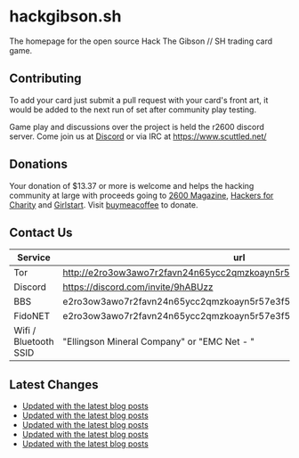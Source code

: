 # hackgibson.sh
The homepage for the open source Hack The Gibson // SH trading card game.


## Contributing

To add your card just submit a pull request with your card's front art, it would be added to the next run of set after community play testing.

Game play and discussions over the project is held the r2600 discord server. Come join us at [Discord](https://discord.com/invite/9hABUzz) or via IRC at https://www.scuttled.net/


## Donations

Your donation of $13.37 or more is welcome and helps the hacking community at large with proceeds going to [2600 Magazine](https://2600.com/), [Hackers for Charity](https://hackersforcharity.org) and [Girlstart](https://girlstart.org).  Visit [buymeacoffee](https://www.buymeacoffee.com/hackgibson.sh) to donate.


## Contact Us

Service | url
-|-
Tor | http://e2ro3ow3awo7r2favn24n65ycc2qmzkoayn5r57e3f56nvjwdcgg32ad.onion
Discord | https://discord.com/invite/9hABUzz
BBS | e2ro3ow3awo7r2favn24n65ycc2qmzkoayn5r57e3f56nvjwdcgg32ad.onion:23
FidoNET | e2ro3ow3awo7r2favn24n65ycc2qmzkoayn5r57e3f56nvjwdcgg32ad.onion:24554
Wifi / Bluetooth SSID | "Ellingson Mineral Company" or "EMC Net - <fidonet address>"

## Latest Changes
<!-- BLOG-POST-LIST:START -->
- [Updated with the latest blog posts](https://github.com/DFW2600/hackgibson.sh/commit/42ed5527411a7ebae01d02cf2b62a7054ecc45ad)
- [Updated with the latest blog posts](https://github.com/DFW2600/hackgibson.sh/commit/cf0703d7c10f8670e3ed9ce73ef71f390955e18e)
- [Updated with the latest blog posts](https://github.com/DFW2600/hackgibson.sh/commit/1b7599474e9a02b93d8e36c6643b2ce5838779a3)
- [Updated with the latest blog posts](https://github.com/DFW2600/hackgibson.sh/commit/5be9d99deac8bc6345187ff72626937eb15e81d6)
- [Updated with the latest blog posts](https://github.com/DFW2600/hackgibson.sh/commit/9349f425a3520f9b2b0005bd52b81b3a74304a0f)
<!-- BLOG-POST-LIST:END -->
